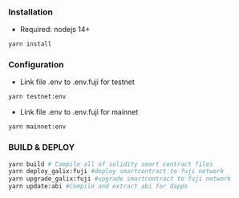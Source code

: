 ### Installation
- Required: nodejs 14+

```bash
yarn install
```

### Configuration
- Link file .env to .env.fuji for testnet

```bash
yarn testnet:env
```

- Link file .env to .env.fuji for mainnet
```bash
yarn mainnet:env
```


### BUILD & DEPLOY

```bash
yarn build # Compile all of solidity smart contract files
yarn deploy_galix:fuji #deploy smartcontract to fuji network
yarn upgrade_galix:fuji #upgrade smartcontract to fuji network
yarn update:abi #Compile and extract abi for dapps
```